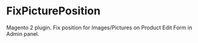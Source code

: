 # FixPicturePosition
Magento 2 plugin. Fix position for Images/Pictures on Product Edit Form in Admin panel.
